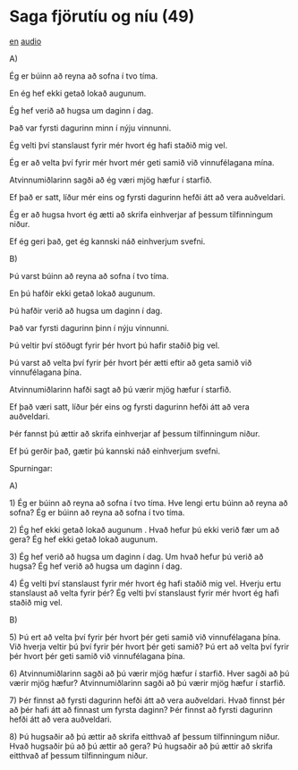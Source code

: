 # Saga fjörutíu og níu (49)

[en](../en/story_49.md)
[audio](../audio/story_49.mp3)

A\)

Ég er búinn að reyna að sofna í tvo tíma.

En ég hef ekki getað lokað augunum.

Ég hef verið að hugsa um daginn í dag.

Það var fyrsti dagurinn minn í nýju vinnunni.

Ég velti því stanslaust fyrir mér hvort ég hafi staðið mig vel.

Ég er að velta því fyrir mér hvort mér geti samið við vinnufélagana
mína.

Atvinnumiðlarinn sagði að ég væri mjög hæfur í starfið.

Ef það er satt, líður mér eins og fyrsti dagurinn hefði átt að vera
auðveldari.

Ég er að hugsa hvort ég ætti að skrifa einhverjar af þessum tilfinningum
niður.

Ef ég geri það, get ég kannski náð einhverjum svefni.

B\)

Þú varst búinn að reyna að sofna í tvo tíma.

En þú hafðir ekki getað lokað augunum.

Þú hafðir verið að hugsa um daginn í dag.

Það var fyrsti dagurinn þinn í nýju vinnunni.

Þú veltir því stöðugt fyrir þér hvort þú hafir staðið þig vel.

Þú varst að velta því fyrir þér hvort þér ætti eftir að geta samið við
vinnufélagana þína.

Atvinnumiðlarinn hafði sagt að þú værir mjög hæfur í starfið.

Ef það væri satt, líður þér eins og fyrsti dagurinn hefði átt að vera
auðveldari.

Þér fannst þú ættir að skrifa einhverjar af þessum tilfinningum niður.

Ef þú gerðir það, gætir þú kannski náð einhverjum svefni.

Spurningar:

A\)

1\) Ég er búinn að reyna að sofna í tvo tíma. Hve lengi ertu búinn að
reyna að sofna? Ég er búinn að reyna að sofna í tvo tíma.

2\) Ég hef ekki getað lokað augunum . Hvað hefur þú ekki verið fær um að
gera? Ég hef ekki getað lokað augunum.

3\) Ég hef verið að hugsa um daginn í dag. Um hvað hefur þú verið að
hugsa? Ég hef verið að hugsa um daginn í dag.

4\) Ég velti því stanslaust fyrir mér hvort ég hafi staðið mig vel.
Hverju ertu stanslaust að velta fyrir þér? Ég velti því stanslaust fyrir
mér hvort ég hafi staðið mig vel.

B\)

5\) Þú ert að velta því fyrir þér hvort þér geti samið við vinnufélagana
þína. Við hverja veltir þú því fyrir þér hvort þér geti samið? Þú ert að
velta því fyrir þér hvort þér geti samið við vinnufélagana þína.

6\) Atvinnumiðlarinn sagði að þú værir mjög hæfur í starfið. Hver sagði
að þú værir mjög hæfur? Atvinnumiðlarinn sagði að þú værir mjög hæfur í
starfið.

7\) Þér finnst að fyrsti dagurinn hefði átt að vera auðveldari. Hvað
finnst þér að þér hafi átt að finnast um fyrsta daginn? Þér finnst að
fyrsti dagurinn hefði átt að vera auðveldari.

8\) Þú hugsaðir að þú ættir að skrifa eitthvað af þessum tilfinningum
niður. Hvað hugsaðir þú að þú ættir að gera? Þú hugsaðir að þú ættir að
skrifa eitthvað af þessum tilfinningum niður.
